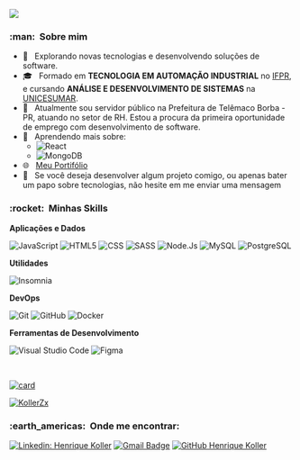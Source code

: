 ![](https://komarev.com/ghpvc/?username=VanessaSwerts&color=006bed)

<h3> :man: &nbsp;Sobre mim </h3>

- 🤔 &nbsp; Explorando novas tecnologias e desenvolvendo soluções de software.
- 🎓 &nbsp; Formado em **TECNOLOGIA EM AUTOMAÇÃO INDUSTRIAL** no <a href="https://telemaco.ifpr.edu.br/" target="_blank">IFPR</a>, e cursando **ANÁLISE E DESENVOLVIMENTO DE SISTEMAS** na <a href="https://www.unicesumar.edu.br/home/" target="_blank">UNICESUMAR</a>.
- 💼 &nbsp; Atualmente sou servidor público na Prefeitura de Telêmaco Borba - PR, atuando no setor de RH. Estou a procura da primeira oportunidade de emprego 
com desenvolvimento de software.
- 🌱 &nbsp; Aprendendo mais sobre:
  - ![React](https://img.shields.io/badge/-React-333333?style=flat&logo=react)
  - ![MongoDB](https://img.shields.io/badge/MongoDB-4EA94B?style=flat&logo=mongodb&logoColor=white)
- :globe_with_meridians: &nbsp; <a href="https://koller-dev.vercel.app/" target="_blank">Meu Portifólio</a>
- 💬 &nbsp; Se você deseja desenvolver algum projeto comigo, ou apenas bater um papo sobre tecnologias, não hesite em me enviar uma mensagem 
<h3> :rocket: &nbsp;Minhas Skills </h3>

**Aplicações e Dados**

  ![JavaScript](https://img.shields.io/badge/-JavaScript-333333?style=flat&logo=javascript)
  ![HTML5](https://img.shields.io/badge/-HTML5-333333?style=flat&logo=HTML5)
  ![CSS](https://img.shields.io/badge/-CSS-333333?style=flat&logo=CSS3&logoColor=1572B6)
  ![SASS](https://img.shields.io/badge/Sass-CC6699?style=flat&logo=sass&logoColor=white)
  ![Node.Js](https://img.shields.io/badge/Node.js-43853D?style=flat&logo=node.js&logoColor=white)
  ![MySQL](https://img.shields.io/badge/-MySQL-333333?style=flat&logo=mysql)
  ![PostgreSQL](https://img.shields.io/badge/PostgreSQL-316192?style=flat&logo=postgresql&logoColor=white)

**Utilidades**

  ![Insomnia](https://img.shields.io/badge/-Insomnia-333333?style=flat&logo=insomnia)

**DevOps**

  ![Git](https://img.shields.io/badge/-Git-333333?style=flat&logo=git)
  ![GitHub](https://img.shields.io/badge/-GitHub-333333?style=flat&logo=github)
  ![Docker](https://img.shields.io/badge/-Docker-333333?style=flat&logo=docker)

**Ferramentas de Desenvolvimento**

  ![Visual Studio Code](https://img.shields.io/badge/-Visual%20Studio%20Code-333333?style=flat&logo=visual-studio-code&logoColor=007ACC)
  ![Figma](https://img.shields.io/badge/-Figma-333333?style=flat&logo=figma&logoColor=007ACC)

<br/>

[![card](https://github-readme-stats.vercel.app/api?username=KollerZx&theme=merko)](https://github.com/KollerZx/)


[![KollerZx](https://github-readme-stats.vercel.app/api/top-langs/?username=KollerZx&hide=html&layout=compact&theme=merko)](https://github.com/KollerZx/)


<h3> :earth_americas: &nbsp;Onde me encontrar: </h3> 

[![Linkedin: Henrique Koller](https://img.shields.io/badge/-Henrique-blue?style=flat-square&logo=Linkedin&logoColor=white&link=https://www.linkedin.com/in/henrique-koller/)](https://www.linkedin.com/in/henrique-koller/)
[![Gmail Badge](https://img.shields.io/badge/-henrique.koller@gmail.com-006bed?style=flat-square&logo=Gmail&logoColor=white&link=mailto:henrique.koller@gmail.com)](mailto:henrique.koller@gmail.com)
[![GitHub Henrique Koller]( https://img.shields.io/github/followers/KollerZx?label=follow&style=social)](https://github.com/KollerZx)

